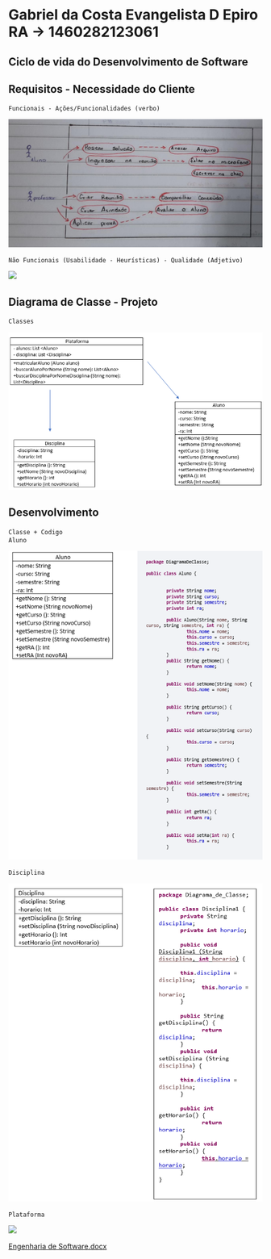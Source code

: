# Gabriel da Costa Evangelista D Epiro     RA -> 1460282123061
## Ciclo de vida do Desenvolvimento de Software

## Requisitos - Necessidade do Cliente

    Funcionais - Ações/Funcionalidades (verbo)
  
  <img src="https://github.com/GabrielDepiro/Bertoti/blob/main/Engenharia%20de%20Software/Requisitos%20Funcionais.jpg">
  

    Não Funcionais (Usabilidade - Heurísticas) - Qualidade (Adjetivo)
  
  <img src="https://github.com/GabrielDepiro/Bertoti/blob/main/Engenharia%20de%20Software/Requisitos%20N%C3%A3o%20Funcionais.jpg">
  
  
  ## Diagrama de Classe - Projeto
    Classes
   <img src="https://github.com/GabrielDepiro/Bertoti/blob/main/Engenharia%20de%20Software/Diagrama%20de%20Classe.png">
  
  ## Desenvolvimento
    Classe + Codigo
    Aluno
   <img src="https://github.com/GabrielDepiro/Bertoti/blob/main/Engenharia%20de%20Software/Codigo%20Aluno.png">
   
    Disciplina
   <img src ="https://github.com/GabrielDepiro/Bertoti/blob/main/Engenharia%20de%20Software/Codigo%20Disciplina.png">
  
    Plataforma
   <img src ="https://github.com/GabrielDepiro/Bertoti/blob/main/Engenharia%20de%20Software/C%C3%B3digo%20Plataforma.png">

[Engenharia de Software.docx](https://github.com/GabrielDepiro/Bertoti/files/8249011/Engenharia.de.Software.docx)


